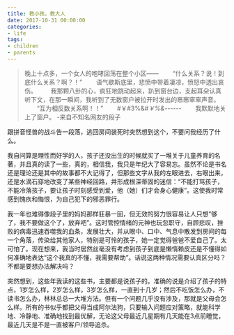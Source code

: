 ```yaml
---
title: 教小孩，教大人
date: 2017-10-31 00:00:00
categories:
- life 
tags:
- children
- parents
---
```


>晚上十点多，一个女人的咆哮回荡在整个小区——
　　“什么关系？说！到底什么关系？啊？！”
　　语气歇斯底里，悲愤中带着凄凉，愤怒中透出哀伤。
　　我那颗八卦的心，疯狂地跳动起来，趴到窗台边，支起耳朵认真听下文，在那一瞬间，我听到了无数窗户被拉开时发出的窸窸窣窣声音。
　　“互为相反数关系啊！！”
　　#￥#3%&*#￥%&*------
　　我默默地关上了窗户。
 -来自不知名网友的段子
 
跟拼音怪兽的战斗告一段落，逃回房间装死时突然想到这个，不要问我经历了什么。
 
我自问算是理性而好学的人，孩子还没出生的时候就买了一堆关于儿童养育的名著，并且真的读了一些，真的，相信我，我只是年纪大了容易忘。虽然不论是书名还是理论还是其中的故事都不大记得了，但那些文字从我的左眼进去，右眼出来，还是水滴石穿地改变了某些神经回路，并形成根深蒂固的迷信：“不能打骂孩子，不能冷落孩子，要让孩子时刻感受到爱，他（她）们才会身心健康”。这使我时常感到愧疚和悔恨，为自己犯下的邪恶罪行。
 
我一年也难得像段子里的妈妈那样狂暴一回，但无效的努力很容易让人只想“够了，我不要做这个了，放弃吧”。这时管控情绪的元神也玩忽职守，自顾悲叹，挫败的病毒迅速吞噬我的血条，发展壮大，并从眼中、口中、气息中散发到房间的每一个角落，传染给其他家人，特别是可怜的孩子，她一定觉得爸爸不爱自己了。太可怕了。现在想来，我当时居然丝毫没有考虑到孩子到底是懒惰赖皮还是不懂得如何准确地表达“这个我真的不懂，我需要帮助”。话说这两种情况需要认真区分吗？不都是要想办法解决吗？

突然想到，这些年我读的这些书，主要都是说孩子的。准确的说是介绍了孩子的特点，1岁怎么样，2岁怎么样，3岁怎么样，一直到十几岁；然后不吃饭怎么办，不读书怎么办，林林总总一大堆方法。但有一个问题几乎没有涉及，那就是父母会怎么样。所有的书似乎都把父母当成阿尔法狗，只要输入问题应对策略，就能科学地、冷静地、准确地找到最优解，无论这父母最近几星期有几天能在3点前睡觉，最近几天是不是一直被客户/领导追杀。


